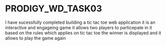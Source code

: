 # PRODIGY_WD_TASK03
I have sucessfully completed building a tic tac toe web application it is an interactive and engageing game it allows two players to particepate in it based on the rules which applies on tic tac toe the winner is displayed and it allows to play the game again
